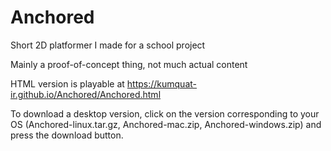 # Anchored
Short 2D platformer I made for a school project

Mainly a proof-of-concept thing, not much actual content

HTML version is playable at https://kumquat-ir.github.io/Anchored/Anchored.html

To download a desktop version, click on the version corresponding to your OS (Anchored-linux.tar.gz, Anchored-mac.zip, Anchored-windows.zip) and press the download button.
